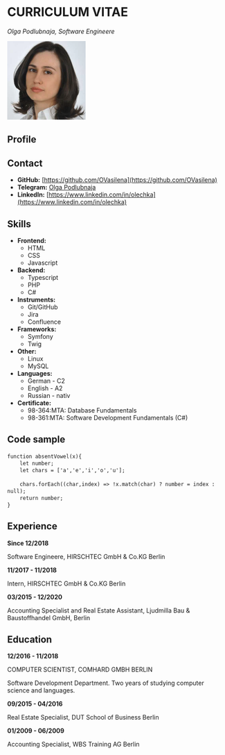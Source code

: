 # CURRICULUM VITAE #
*Olga Podlubnaja, Software Engineere*

![CV Olga Podlubnaja](assets/images/profileFoto.png "Olga Podlubnaja")

## Profile ##


## Contact ##

- **GitHub:** [https://github.com/OVasilena](https://github.com/OVasilena)
- **Telegram:** [Olga Podlubnaja](https://t.me/berlinerin) 
- **LinkedIn:** [https://www.linkedin.com/in/olechka](https://www.linkedin.com/in/olechka)

## Skills ##

- **Frontend:** 
    + HTML
    + CSS
    + Javascript
- **Backend:** 
    + Typescript
    + PHP
    + C#
- **Instruments:** 
    + Git/GitHub
    + Jira
    + Confluence
- **Frameworks:** 
    + Symfony
    + Twig
- **Other:** 
    + Linux
    + MySQL
- **Languages:** 
    + German - C2
    + English - A2
    + Russian - nativ
- **Certificate:** 
    + 98-364:MTA: Database Fundamentals
    + 98-361:MTA: Software Development Fundamentals (C#)

## Code sample ##

```
function absentVowel(x){
    let number;
    let chars = ['a','e','i','o','u'];

    chars.forEach((char,index) => !x.match(char) ? number = index : null);
    return number;
}
```

## Experience ## 

**Since 12/2018**

Software Engineere, HIRSCHTEC GmbH & Co.KG Berlin

**11/2017 - 11/2018**

Intern, HIRSCHTEC GmbH & Co.KG Berlin

**03/2015 - 12/2020**

Accounting Specialist and Real Estate Assistant, Ljudmilla Bau & Baustoffhandel GmbH, Berlin

## Education ##

**12/2016 - 11/2018**

COMPUTER SCIENTIST, COMHARD GMBH BERLIN

Software Development Department. Two years of studying computer science and languages.

**09/2015 - 04/2016**

Real Estate Specialist, DUT School of Business Berlin

**01/2009 - 06/2009**

Accounting Specialist, WBS Training AG Berlin